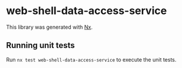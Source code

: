# web-shell-data-access-service

This library was generated with [Nx](https://nx.dev).

## Running unit tests

Run `nx test web-shell-data-access-service` to execute the unit tests.
